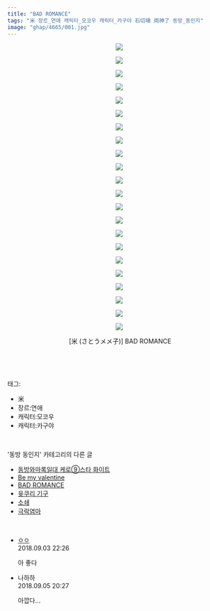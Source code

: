 ```yaml
---
title: "BAD ROMANCE"
tags: "米 장르_연애 캐릭터_모코우 캐릭터_카구야 石切場 両神了 동방_동인지"
image: "ghap/4665/001.jpg"
---
```

<div class="article">
<p style="text-align: center; clear: none; float: none;"><img src="{{ site.nasurl }}/ghap/4665/001.jpg"/></p>
<p style="text-align: center; clear: none; float: none;"><img src="{{ site.nasurl }}/ghap/4665/002.jpg"/></p>
<p style="text-align: center; clear: none; float: none;"><img src="{{ site.nasurl }}/ghap/4665/003.jpg"/></p>
<p style="text-align: center; clear: none; float: none;"><img src="{{ site.nasurl }}/ghap/4665/004.jpg"/></p>
<p style="text-align: center; clear: none; float: none;"><img src="{{ site.nasurl }}/ghap/4665/005.jpg"/></p>
<p style="text-align: center; clear: none; float: none;"><img src="{{ site.nasurl }}/ghap/4665/006.jpg"/></p>
<p style="text-align: center; clear: none; float: none;"><img src="{{ site.nasurl }}/ghap/4665/007.jpg"/></p>
<p style="text-align: center; clear: none; float: none;"><img src="{{ site.nasurl }}/ghap/4665/008.jpg"/></p>
<p style="text-align: center; clear: none; float: none;"><img src="{{ site.nasurl }}/ghap/4665/009.jpg"/></p>
<p style="text-align: center; clear: none; float: none;"><img src="{{ site.nasurl }}/ghap/4665/010.jpg"/></p>
<p style="text-align: center; clear: none; float: none;"><img src="{{ site.nasurl }}/ghap/4665/011.jpg"/></p>
<p style="text-align: center; clear: none; float: none;"><img src="{{ site.nasurl }}/ghap/4665/012.jpg"/></p>
<p style="text-align: center; clear: none; float: none;"><img src="{{ site.nasurl }}/ghap/4665/013.jpg"/></p>
<p style="text-align: center; clear: none; float: none;"><img src="{{ site.nasurl }}/ghap/4665/014.jpg"/></p>
<p style="text-align: center; clear: none; float: none;"><img src="{{ site.nasurl }}/ghap/4665/015.jpg"/></p>
<p style="text-align: center; clear: none; float: none;"><img src="{{ site.nasurl }}/ghap/4665/016.jpg"/></p>
<p style="text-align: center; clear: none; float: none;"><img src="{{ site.nasurl }}/ghap/4665/017.jpg"/></p>
<p style="text-align: center; clear: none; float: none;"><img src="{{ site.nasurl }}/ghap/4665/018.jpg"/></p>
<p style="text-align: center; clear: none; float: none;"><img src="{{ site.nasurl }}/ghap/4665/019.jpg"/></p>
<p style="text-align: center; clear: none; float: none;"><img src="{{ site.nasurl }}/ghap/4665/020.jpg"/></p>
<p style="text-align: center; clear: none; float: none;"><img src="{{ site.nasurl }}/ghap/4665/021.jpg"/></p>
<p style="text-align: center; clear: none; float: none;"><img src="{{ site.nasurl }}/ghap/4665/022.jpg"/></p>
<p style="text-align: center; clear: none; float: none;"> [米 (さとうメメ子)] BAD ROMANCE</p>
<p><br/></p>
</div><br/>
<div class="tagTrail">
<p>태그: </p>
<ul>
<li>米</li>
<li>장르:연애</li>
<li>캐릭터:모코우</li>
<li>캐릭터:카구야</li>
</ul>
</div><br/>
<div class="another">
<p>'동방 동인지' 카테고리의 다른 글</p>
<ul>
<li><a href="/2018-09-03-ghap_4667">동방와마록일대 케로⑨스타 화이트</a></li>
<li><a href="/2018-09-03-ghap_4666">Be my valentine</a></li>
<li><a href="/2018-09-03-ghap_4665">BAD ROMANCE</a></li>
<li><a href="/2018-09-03-ghap_4664">윳쿠리 기구</a></li>
<li><a href="/2018-09-03-ghap_4662">소쇄</a></li>
<li><a href="/2018-09-03-ghap_4661">극락염마</a></li>
</ul>
</div><br/>
<div class="cb_module cb_fluid">
<div class="cb_wrt cb_profile">
<div class="comment">
<ul>
<li class="cb_thumb_off" id="comment15325566">
<div class="cb_comment_area">
<div class="cb_info_area">
<div class="cb_section">
<span class="cb_nick_name"> <a href="http://." onclick="return openLinkInNewWindow(this)">ㅇㅇ</a></span>
</div>
<div class="cb_section">
<span class="cb_date">2018.09.03 22:26 </span>
</div>
</div>
<div class="cb_dsc_comment">
<p class="cb_dsc">
											아 좋다
										</p>
</div>
</div></li>
<li class="cb_thumb_off" id="comment15326714">
<div class="cb_comment_area">
<div class="cb_info_area">
<div class="cb_section">
<span class="cb_nick_name">나하하</span>
</div>
<div class="cb_section">
<span class="cb_date">2018.09.05 20:27 </span>
</div>
</div>
<div class="cb_dsc_comment">
<p class="cb_dsc">
											아깝다…
										</p>
</div>
</div></li>
</ul>
</div>
</div><!-- commentList close -->
</div><br/>
